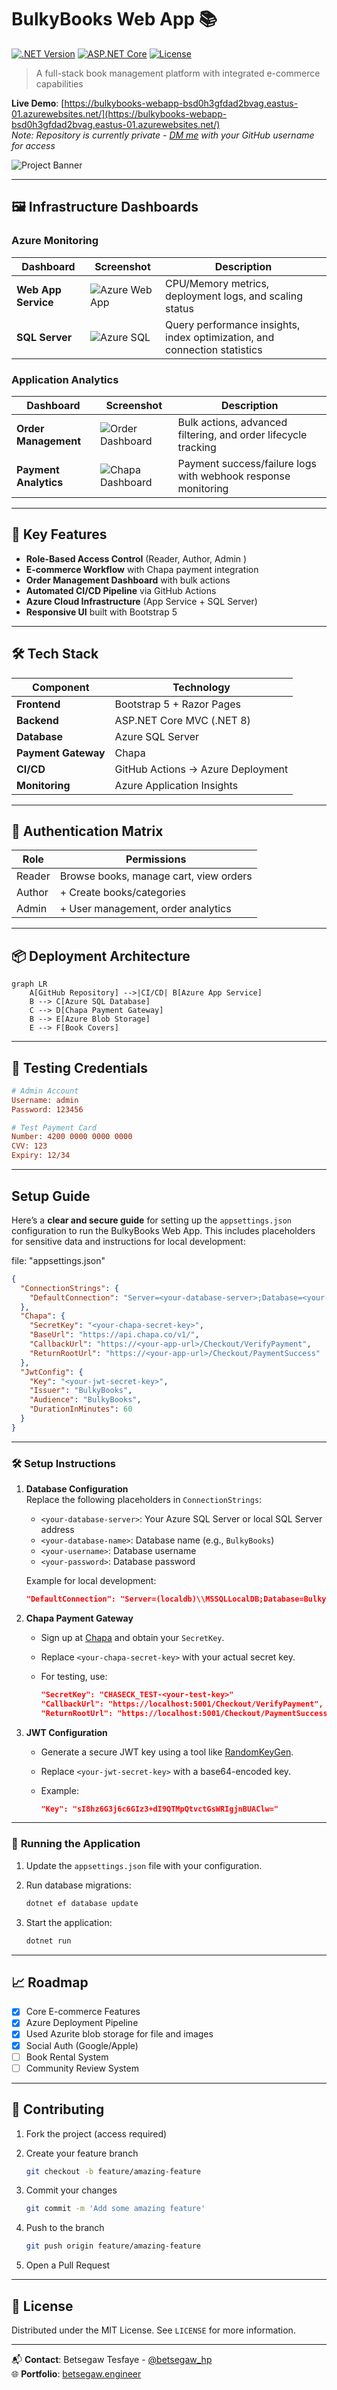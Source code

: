 # BulkyBooks Web App 📚

[![.NET Version](https://img.shields.io/badge/.NET-8.0-blue)](https://dotnet.microsoft.com/)
[![ASP.NET Core](https://img.shields.io/badge/ASP.NET_Core-MVC-green)](https://docs.microsoft.com/aspnet/core)
[![License](https://img.shields.io/badge/License-MIT-yellow)](https://opensource.org/licenses/MIT)

> A full-stack book management platform with integrated e-commerce capabilities

**Live Demo**: [https://bulkybooks-webapp-bsd0h3gfdad2bvag.eastus-01.azurewebsites.net/](https://bulkybooks-webapp-bsd0h3gfdad2bvag.eastus-01.azurewebsites.net/)  
*Note: Repository is currently private - [DM me](https://github.com/Betsegaw-hp) with your GitHub username for access*

![Project Banner](https://i.ibb.co/zWwYH56j/bulky-books-web-app-banner.png)

---

## 🖼️ Infrastructure Dashboards

### Azure Monitoring

| Dashboard                 | Screenshot                                                                 | Description                                                                 |
|---------------------------|----------------------------------------------------------------------------|-----------------------------------------------------------------------------|
| **Web App Service**       | ![Azure Web App](https://i.ibb.co/RpzPcxGz/bulkybooks-web-app.png)         | CPU/Memory metrics, deployment logs, and scaling status                    |
| **SQL Server**            | ![Azure SQL](https://i.ibb.co/V0SZ8wNC/bulkybooks-sql-server.png)          | Query performance insights, index optimization, and connection statistics  |

### Application Analytics

| Dashboard                     | Screenshot                                                                 | Description                                                                 |
|-------------------------------|----------------------------------------------------------------------------|-----------------------------------------------------------------------------|
| **Order Management**          | ![Order Dashboard](https://i.ibb.co/KxBhSX6y/bulky-books-web-app.png)      | Bulk actions, advanced filtering, and order lifecycle tracking             |
| **Payment Analytics**         | ![Chapa Dashboard](https://i.ibb.co/6LjxjHV/bulky-books-web-app-chapa-dahsoboard.png) | Payment success/failure logs with webhook response monitoring               |

---

## 🌟 Key Features

- **Role-Based Access Control** (Reader, Author, Admin )
- **E-commerce Workflow** with Chapa payment integration
- **Order Management Dashboard** with bulk actions
- **Automated CI/CD Pipeline** via GitHub Actions
- **Azure Cloud Infrastructure** (App Service + SQL Server)
- **Responsive UI** built with Bootstrap 5

---

## 🛠️ Tech Stack

| Component           | Technology                          |
|---------------------|-------------------------------------|
| **Frontend**        | Bootstrap 5 + Razor Pages          |
| **Backend**         | ASP.NET Core MVC (.NET 8)          |
| **Database**        | Azure SQL Server                   |
| **Payment Gateway** | Chapa                              |
| **CI/CD**           | GitHub Actions → Azure Deployment  |
| **Monitoring**      | Azure Application Insights         |

---

## 🔐 Authentication Matrix

| Role    | Permissions                                  |
|---------|---------------------------------------------|
| Reader  | Browse books, manage cart, view orders     |
| Author  | + Create books/categories                  |
| Admin   | + User management, order analytics         |

---

## 📦 Deployment Architecture

```mermaid
graph LR
    A[GitHub Repository] -->|CI/CD| B[Azure App Service]
    B --> C[Azure SQL Database]
    C --> D[Chapa Payment Gateway]
    B --> E[Azure Blob Storage]
    E --> F[Book Covers]
```

---

## 🧪 Testing Credentials

```ini
# Admin Account
Username: admin
Password: 123456

# Test Payment Card
Number: 4200 0000 0000 0000
CVV: 123
Expiry: 12/34
```

---

## Setup Guide

Here’s a **clear and secure guide** for setting up the `appsettings.json` configuration to run the BulkyBooks Web App. This includes placeholders for sensitive data and instructions for local development:

file: "appsettings.json"
```json
{
  "ConnectionStrings": {
    "DefaultConnection": "Server=<your-database-server>;Database=<your-database-name>;User ID=<your-username>;Password=<your-password>;Encrypt=True;TrustServerCertificate=False;Connection Timeout=30;"
  },
  "Chapa": {
    "SecretKey": "<your-chapa-secret-key>",
    "BaseUrl": "https://api.chapa.co/v1/",
    "CallbackUrl": "https://<your-app-url>/Checkout/VerifyPayment",
    "ReturnRootUrl": "https://<your-app-url>/Checkout/PaymentSuccess"
  },
  "JwtConfig": {
    "Key": "<your-jwt-secret-key>",
    "Issuer": "BulkyBooks",
    "Audience": "BulkyBooks",
    "DurationInMinutes": 60
  }
}
```

---

### 🛠️ **Setup Instructions**

1. **Database Configuration**  
   Replace the following placeholders in `ConnectionStrings`:  
   - `<your-database-server>`: Your Azure SQL Server or local SQL Server address  
   - `<your-database-name>`: Database name (e.g., `BulkyBooks`)  
   - `<your-username>`: Database username  
   - `<your-password>`: Database password  

   Example for local development:

   ```json
   "DefaultConnection": "Server=(localdb)\\MSSQLLocalDB;Database=BulkyBooks;Trusted_Connection=True;MultipleActiveResultSets=true"
   ```

2. **Chapa Payment Gateway**  
   - Sign up at [Chapa](https://chapa.co) and obtain your `SecretKey`.  
   - Replace `<your-chapa-secret-key>` with your actual secret key.  
   - For testing, use:  

     ```json
     "SecretKey": "CHASECK_TEST-<your-test-key>"
     "CallbackUrl": "https://localhost:5001/Checkout/VerifyPayment",
     "ReturnRootUrl": "https://localhost:5001/Checkout/PaymentSuccess"
     ```

3. **JWT Configuration**  
   - Generate a secure JWT key using a tool like [RandomKeyGen](https://randomkeygen.com/).  
   - Replace `<your-jwt-secret-key>` with a base64-encoded key.  
   - Example:  

     ```json
     "Key": "sI8hz6G3j6c6GIz3+dI9QTMpQtvctGsWRIgjnBUAClw="
     ```

---

### 🚀 **Running the Application**

1. Update the `appsettings.json` file with your configuration.  
2. Run database migrations:  

   ```bash
   dotnet ef database update
   ```

3. Start the application:  

   ```bash
   dotnet run
   ```

---

## 📈 Roadmap

- [x] Core E-commerce Features
- [x] Azure Deployment Pipeline
- [x] Used Azurite blob storage for file and images
- [x] Social Auth (Google/Apple)
- [ ] Book Rental System
- [ ] Community Review System

---

## 🤝 Contributing

1. Fork the project (access required)
2. Create your feature branch

    ```bash
    git checkout -b feature/amazing-feature
    ```

3. Commit your changes

    ```bash
    git commit -m 'Add some amazing feature'
    ```

4. Push to the branch

    ```bash
    git push origin feature/amazing-feature
    ```

5. Open a Pull Request

---

## 📄 License

Distributed under the MIT License. See `LICENSE` for more information.

---

📬 **Contact**: Betsegaw Tesfaye - [@betsegaw_hp](https://twitter.com/betsegaw_hp)  
🌐 **Portfolio**: [betsegaw.engineer](https://betsegaw.engineer)
